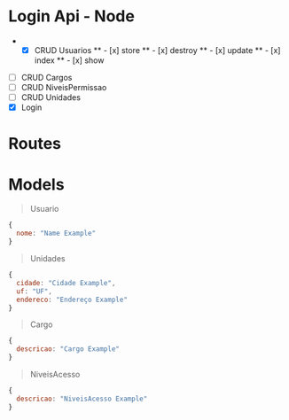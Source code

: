 # Login Api - Node

* - [x] CRUD Usuarios
** - [x] store
** - [x] destroy
** - [x] update
** - [x] index
** - [x] show
- [ ] CRUD Cargos
- [ ] CRUD NiveisPermissao
- [ ] CRUD Unidades
- [x] Login

# Routes


# Models
> Usuario
```js
{
  nome: "Name Example"
}
```
> Unidades
```js
{
  cidade: "Cidade Example",
  uf: "UF",
  endereco: "Endereço Example"
}
```
> Cargo
```js
{
  descricao: "Cargo Example"
}
```
> NiveisAcesso
```js
{
  descricao: "NiveisAcesso Example"
}
```
